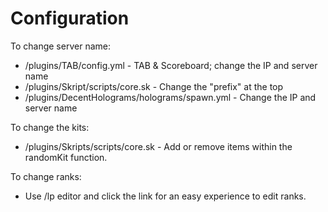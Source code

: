 # Configuration

To change server name:&#x20;

* /plugins/TAB/config.yml - TAB & Scoreboard; change the IP and server name&#x20;
* /plugins/Skript/scripts/core.sk -  Change the "prefix" at the top
* /plugins/DecentHolograms/holograms/spawn.yml - Change the IP and server name

To change the kits:

* /plugins/Skripts/scripts/core.sk - Add or remove items within the randomKit function.

To change ranks:

* Use /lp editor and click the link for an easy experience to edit ranks.

